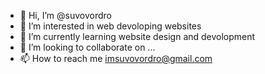- 👋 Hi, I’m @suvovordro
- 👀 I’m interested in web devoloping websites
- 🌱 I’m currently learning website design and devolopment
- 💞️ I’m looking to collaborate on ...
- 📫 How to reach me imsuvovordro@gmail.com
<!---
suvovordro/suvovordro is a ✨ special ✨ repository because its `README.md` (this file) appears on your GitHub profile.
You can click the Preview link to take a look at your changes.
--->
